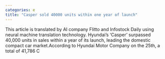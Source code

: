 ```yaml
---
categories: e
title: "Casper sold 40000 units within one year of launch"
---
```

This article is translated by AI company Flitto and Infostock Daily using neural machine translation technology. Hyundai’s ‘Casper’ surpassed 40,000 units in sales within a year of its launch, leading the domestic compact car market.According to Hyundai Motor Company on the 25th, a total of 41,786 C